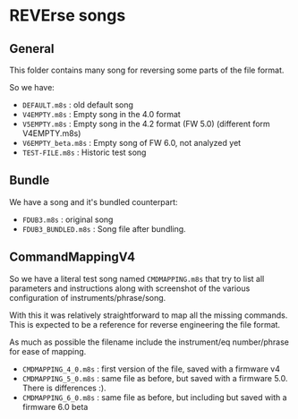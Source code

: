 # REVErse songs

## General

This folder contains many song for reversing some parts of the file
format.

So we have:

 * `DEFAULT.m8s` : old default song
 * `V4EMPTY.m8s` : Empty song in the 4.0 format
 * `V5EMPTY.m8s` : Empty song in the 4.2 format (FW 5.0) (different form V4EMPTY.m8s)
 * `V6EMPTY_beta.m8s` : Empty song of FW 6.0, not analyzed yet
 * `TEST-FILE.m8s` : Historic test song

## Bundle

We have a song and it's bundled counterpart:

 * `FDUB3.m8s` : original song
 * `FDUB3_BUNDLED.m8s` : Song file after bundling.

## CommandMappingV4

So we have a literal test song named `CMDMAPPING.m8s`
that try to list all parameters and instructions along with
screenshot of the various configuration of instruments/phrase/song.

With this it was relatively straightforward to map all the missing
commands. This is expected to be a reference for reverse engineering
the file format.

As much as possible the filename include the instrument/eq number/phrase
for ease of mapping.

 * `CMDMAPPING_4_0.m8s` : first version of the file, saved with a firmware v4
 * `CMDMAPPING_5_0.m8s` : same file as before, but saved with a firmware 5.0.
        There is differences :).
 * `CMDMAPPING_6_0.m8s` : same file as before, but including but saved with a firmware 6.0 beta

